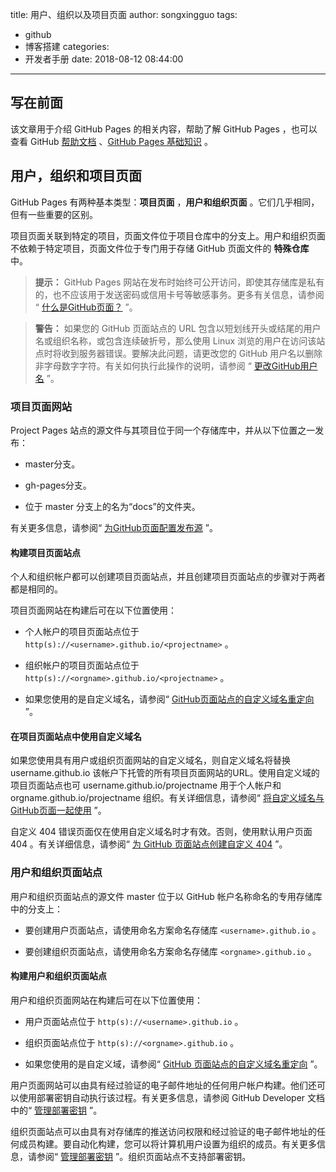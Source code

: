 title: 用户、组织以及项目页面
author: songxingguo
tags:
  - github
  - 博客搭建
categories:
  - 开发者手册
date: 2018-08-12 08:44:00
---
## 写在前面

该文章用于介绍 GitHub Pages 的相关内容，帮助了解 GitHub Pages ，也可以查看 GitHub [帮助文档](https://help.github.com/articles/user-organization-and-project-pages/) 、[GitHub Pages 基础知识](https://help.github.com/categories/github-pages-basics/) 。

<!-- more -->

## 用户，组织和项目页面

GitHub Pages 有两种基本类型：**项目页面** ，**用户和组织页面** 。它们几乎相同，但有一些重要的区别。

项目页面关联到特定的项目，页面文件位于项目仓库中的分支上。用户和组织页面不依赖于特定项目，页面文件位于专门用于存储 GitHub 页面文件的 **特殊仓库** 中。

> **提示：** GitHub Pages 网站在发布时始终可公开访问，即使其存储库是私有的，也不应该用于发送密码或信用卡号等敏感事务。更多有关信息，请参阅 “ [什么是GitHub页面？](https://help.github.com/articles/what-is-github-pages/) ”。


> **警告：** 如果您的 GitHub 页面站点的 URL 包含以短划线开头或结尾的用户名或组织名称，或包含连续破折号，那么使用 Linux 浏览的用户在访问该站点时将收到服务器错误。要解决此问题，请更改您的 GitHub 用户名以删除非字母数字字符。有关如何执行此操作的说明，请参阅 “ [更改GitHub用户名](https://help.github.com/articles/changing-your-github-username/) ”。

### 项目页面网站

Project Pages 站点的源文件与其项目位于同一个存储库中，并从以下位置之一发布：

- master分支。

- gh-pages分支。

- 位于 master 分支上的名为“docs”的文件夹。

有关更多信息，请参阅“ [为GitHub页面配置发布源](https://help.github.com/articles/configuring-a-publishing-source-for-github-pages/) ”。

#### 构建项目页面站点

个人和组织帐户都可以创建项目页面站点，并且创建项目页面站点的步骤对于两者都是相同的。

项目页面网站在构建后可在以下位置使用：

- 个人帐户的项目页面站点位于 `http(s)://<username>.github.io/<projectname>` 。
  
- 组织帐户的项目页面站点位于 `http(s)://<orgname>.github.io/<projectname>` 。
  
- 如果您使用的是自定义域名，请参阅“ [GitHub页面站点的自定义域名重定向](https://help.github.com/articles/custom-domain-redirects-for-github-pages-sites/) ”。
 
#### 在项目页面站点中使用自定义域名

如果您使用具有用户或组织页面网站的自定义域名，则自定义域名将替换 username.github.io 该帐户下托管的所有项目页面网站的URL。使用自定义域的项目页面站点也可 username.github.io/projectname 用于个人帐户和orgname.github.io/projectname 组织。有关详细信息，请参阅“ [将自定义域名与GitHub页面一起使用](https://help.github.com/articles/using-a-custom-domain-with-github-pages/) ”。

自定义 404 错误页面仅在使用自定义域名时才有效。否则，使用默认用户页面 404 。有关详细信息，请参阅“ [为 GitHub 页面站点创建自定义 404](https://help.github.com/articles/creating-a-custom-404-page-for-your-github-pages-site/) ”。
  
 
### 用户和组织页面站点

用户和组织页面站点的源文件 master 位于以 GitHub 帐户名称命名的专用存储库中的分支上：

- 要创建用户页面站点，请使用命名方案命名存储库 `<username>.github.io` 。
  
- 要创建组织页面站点，请使用命名方案命名存储库 `<orgname>.github.io` 。
  
#### 构建用户和组织页面站点

用户和组织页面网站在构建后可在以下位置使用：

- 用户页面站点位于 `http(s)://<username>.github.io` 。

- 组织页面站点位于 `http(s)://<orgname>.github.io` 。

- 如果您使用的是自定义域，请参阅“ [GitHub 页面站点的自定义域名重定向](https://help.github.com/articles/custom-domain-redirects-for-github-pages-sites/) ”。

用户页面网站可以由具有经过验证的电子邮件地址的任何用户帐户构建。他们还可以使用部署密钥自动执行该过程。有关更多信息，请参阅 GitHub Developer 文档中的“ [管理部署密钥](https://developer.github.com/v3/guides/managing-deploy-keys/#deploy-keys) ”。

组织页面站点可以由具有对存储库的推送访问权限和经过验证的电子邮件地址的任何成员构建。要自动化构建，您可以将计算机用户设置为组织的成员。有关更多信息，请参阅“  [管理部署密钥](https://developer.github.com/v3/guides/managing-deploy-keys/#machine-users) ”。组织页面站点不支持部署密钥。
